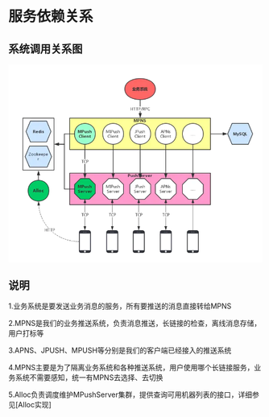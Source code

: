 # 服务依赖关系
## 系统调用关系图

<img src="images/3.JPG?raw=true" align=center />


## 说明
1.业务系统是要发送业务消息的服务，所有要推送的消息直接转给MPNS

2.MPNS是我们的业务推送系统，负责消息推送，长链接的检查，离线消息存储，用户打标等

3.APNS、JPUSH、MPUSH等分别是我们的客户端已经接入的推送系统

4.MPNS主要是为了隔离业务系统和各种推送系统，用户使用哪个长链接服务，业务系统不需要感知，统一有MPNS去选择、去切换

5.Alloc负责调度维护MPushServer集群，提供查询可用机器列表的接口，详细参见[Alloc实现]